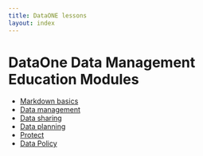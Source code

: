 ```yaml
---
title: DataONE lessons
layout: index
---
```


# DataOne Data Management Education Modules

- [Markdown basics][00]
- [Data management][01]
- [Data sharing][02]
- [Data planning][03]
- [Protect][06]
- [Data Policy][10]

[00]: lessons/00_markdown/
[01]: lessons/01_management/
[02]: lessons/02_datasharing/
[03]: lessons/03_planning/
[05]: lessons/05_qaqc/
[06]: lessons/06_protect/
[10]: lessons/10_policy/
